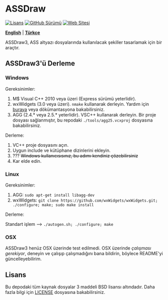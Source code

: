 # ASSDraw

[![Lisans](https://img.shields.io/badge/LİSANS-bsd_3_clause-bsd.svg?color=97CA01&logoColor=blue&style=for-the-badge)](https://opensource.org/license/bsd-3-clause/)
[![GitHub Sürümü](https://img.shields.io/github/v/release/KerimDemirkaynak/assdraw?style=for-the-badge&color=8DDFCB&label=Sürüm)](https://github.com/KerimDemirkaynak/assdraw/releases)
[![Web Sitesi](https://img.shields.io/badge/Website-kerimdemirkaynak.github.io/assdraw-00215E?style=for-the-badge)](https://kerimdemirkaynak.github.io/assdraw/)

[**English**](README.md) | [**Türkçe**](README.tr.md)

ASSDraw3, ASS altyazı dosyalarında kullanılacak şekiller tasarlamak için bir araçtır.

## ASSDraw3'ü Derleme

### Windows

Gereksinimler:

1. M$ Visual C++ 2010 veya üzeri (Express sürümü yeterlidir).
2. wxWidgets (3.0 veya üzeri). `nmake` kullanarak derleyin. Yardım için [buraya](http://wiki.wxwidgets.org/Compiling_Using_MSVC_On_The_Commandline) veya dökümantasyona bakabilirsiniz.
3. AGG (2.4.* veya 2.5.* yeterlidir). VSC++ kullanarak derleyin. Bir proje dosyası sağlanmıştır, bu repodaki `./tools/agg25.vcxproj` dosyasına bakabilirsiniz.

Derleme:

1. VC++ proje dosyasını açın.
2. Uygun include ve kütüphane dizinlerini ekleyin.
3. ??? ~~Windows kullanıcısısınız, bu adımı kendiniz çözebilirsiniz~~
4. Kar elde edin.

### Linux

Gereksinimler:

1. AGG: `sudo apt-get install libagg-dev`
2. wxWidgets: `git clone https://github.com/wxWidgets/wxWidgets.git; ./configure; make; sudo make install`

Derleme:

Standart işlem --> `./autogen.sh; ./configure; make`

### OSX

ASSDraw3 henüz OSX üzerinde test edilmedi. OSX üzerinde *çalışması gerekiyor*, deneyin ve çalışıp çalışmadığını bana bildirin, böylece README'yi güncelleyebilirim.

## Lisans

Bu depodaki tüm kaynak dosyalar 3 maddeli BSD lisansı altındadır. Daha fazla bilgi için [LICENSE](LICENSE) dosyasına bakabilirsiniz.
